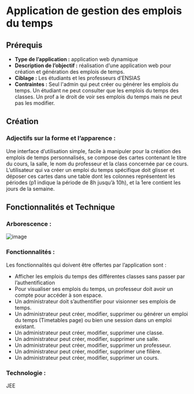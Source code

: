 # Application de gestion des emplois du temps

## Prérequis

- **Type de l’application :** application web dynamique
- **Description de l’objectif :** réalisation d’une application web pour création et génération des emplois de temps.
- **Ciblage :** Les étudiants et les professeurs d’ENSIAS
- **Contraintes :** Seul l'admin qui peut créer ou générer les emplois du temps. Un étudiant ne peut consulter que les emplois du temps des classes. Un prof a le droit de voir ses emplois du temps mais ne peut pas les modifier.

## Création

### Adjectifs sur la forme et l’apparence :
Une interface d’utilisation simple,  facile à manipuler pour la création des emplois de temps personnalisés, se compose des cartes contenant le titre du cours, la salle, le nom du professeur et la class concernée par ce cours. L’utilisateur qui va créer un emploi du temps spécifique doit glisser et déposer ces cartes dans une table dont les colonnes représentent les périodes (p1 indique la période de 8h jusqu’à 10h), et la 1ere contient les jours de la semaine.

## Fonctionnalités et Technique 

### Arborescence :
![image](https://user-images.githubusercontent.com/31375294/110205610-39c0a080-7e79-11eb-9edb-1139ea836b8c.png)

### Fonctionnalités :

Les fonctionnalités qui doivent être offertes par l’application sont :
- Afficher les emplois du temps des différentes classes sans passer par l’authentification
- Pour visualiser ses emplois du temps, un professeur doit avoir un compte pour accéder à son espace.
- Un administrateur doit s’authentifier pour visionner ses emplois de temps.
- Un administrateur peut créer, modifier, supprimer ou générer un emploi du temps (Timetables page) ou bien une session dans un emploi existant.
- Un administrateur peut créer, modifier, supprimer une classe.
- Un administrateur peut créer, modifier, supprimer une salle.
- Un administrateur peut créer, modifier, supprimer un professeur.
- Un administrateur peut créer, modifier, supprimer une filière.
- Un administrateur peut créer, modifier, supprimer un cours. 

### Technologie : 
JEE
